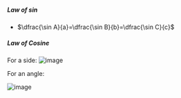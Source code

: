 ##### Law of sin

- $\dfrac{\sin A}{a}=\dfrac{\sin B}{b}=\dfrac{\sin C}{c}$

##### Law of Cosine
For a side:
![image](https://github.com/JackAWatt/jackwatt.com/assets/3372510/cdd00421-15cf-4eda-9d5d-36d593e4d1d1)

For an angle:

![image](https://github.com/JackAWatt/jackwatt.com/assets/3372510/bfdd0674-256d-4823-a671-e41d77fac871)

